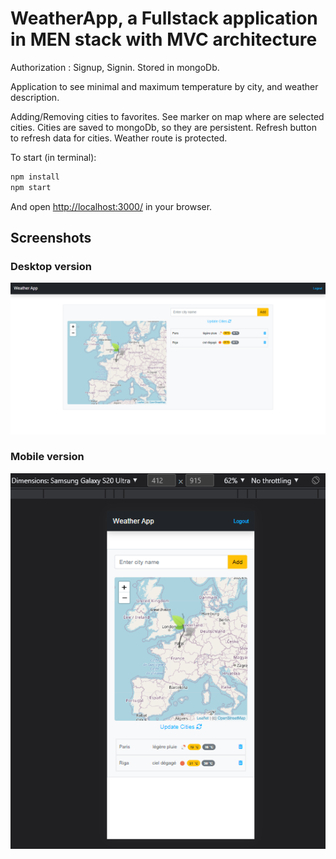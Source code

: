 
# WeatherApp, a Fullstack application in MEN stack with MVC architecture

Authorization : Signup, Signin. Stored in mongoDb.

Application to see minimal and maximum temperature by city, and weather description.

Adding/Removing cities to favorites.
See marker on map where are selected cities.
Cities are saved to mongoDb, so they are persistent.
Refresh button to refresh data for cities.
Weather route is protected.

To start (in terminal):

```bash
npm install
npm start
```

And open <http://localhost:3000/> in your browser.

## Screenshots

### Desktop version

![alt text](/public/images/desktop_screenshot.png?raw=true "Desktop version")

### Mobile version

![alt text](/public/images/mobile_screenshot.png?raw=true "Mobile version")

